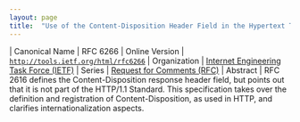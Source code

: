 ```yaml
---
layout: page
title:  "Use of the Content-Disposition Header Field in the Hypertext Transfer Protocol (HTTP)"
---
```


| Canonical Name | RFC 6266
| Online Version | [`http://tools.ietf.org/html/rfc6266`](http://tools.ietf.org/html/rfc6266)
| Organization | [Internet Engineering Task Force (IETF)](..)
| Series | [Request for Comments (RFC)](..)
| Abstract | RFC 2616 defines the Content-Disposition response header field, but points out that it is not part of the HTTP/1.1 Standard. This specification takes over the definition and registration of Content-Disposition, as used in HTTP, and clarifies internationalization aspects.
